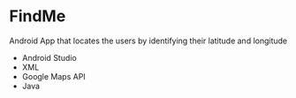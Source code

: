 # FindMe
Android App that locates the users by identifying their latitude and longitude


 - Android Studio
 - XML
 - Google Maps API
 - Java
